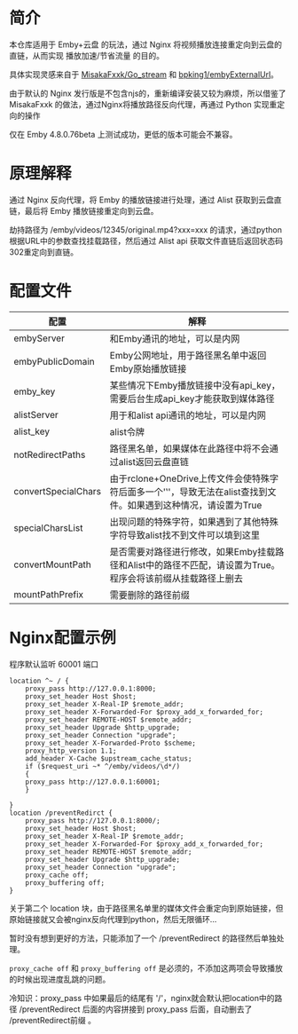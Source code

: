 # 简介

本仓库适用于 Emby+云盘 的玩法，通过 Nginx 将视频播放连接重定向到云盘的直链，从而实现 播放加速/节省流量 的目的。

具体实现灵感来自于 [MisakaFxxk/Go_stream](https://github.com/MisakaFxxk/Go_stream) 和 [bpking1/embyExternalUrl](https://github.com/bpking1/embyExternalUrl)。

由于默认的 Nginx 发行版是不包含njs的，重新编译安装又较为麻烦，所以借鉴了 MisakaFxxk 的做法，通过Nginx将播放路径反向代理，再通过 Python 实现重定向的操作

仅在 Emby 4.8.0.76beta 上测试成功，更低的版本可能会不兼容。

# 原理解释

通过 Nginx 反向代理，将 Emby 的播放链接进行处理，通过 Alist 获取到云盘直链，最后将 Emby 播放链接重定向到云盘。

劫持路径为 /emby/videos/12345/original.mp4?xxx=xxx 的请求，通过python根据URL中的参数查找挂载路径，然后通过 Alist api 获取文件直链后返回状态码302重定向到直链。

# 配置文件

| 配置                    |       解释                                                       |
| ------------------- | ------------------------------------------------------------ |
| embyServer          | 和Emby通讯的地址，可以是内网                                 |
| embyPublicDomain    | Emby公网地址，用于路径黑名单中返回Emby原始播放链接           |
| emby_key            | 某些情况下Emby播放链接中没有api_key，需要后台生成api_key才能获取到媒体路径 |
| alistServer         | 用于和alist api通讯的地址，可以是内网                        |
| alist_key           | alist令牌                                                    |
| notRedirectPaths    | 路径黑名单，如果媒体在此路径中将不会通过alist返回云盘直链    |
| convertSpecialChars | 由于rclone+OneDrive上传文件会使特殊字符后面多一个'‛'，导致无法在alist查找到文件。如果遇到这种情况，请设置为True |
| specialCharsList    | 出现问题的特殊字符，如果遇到了其他特殊字符导致alist找不到文件可以填到这里 |
| convertMountPath    | 是否需要对路径进行修改，如果Emby挂载路径和Alist中的路径不匹配，请设置为True。程序会将该前缀从挂载路径上删去 |
| mountPathPrefix     | 需要删除的路径前缀                                           |

# Nginx配置示例

程序默认监听 60001 端口

```
location ^~ / {
    proxy_pass http://127.0.0.1:8000; 
    proxy_set_header Host $host; 
    proxy_set_header X-Real-IP $remote_addr; 
    proxy_set_header X-Forwarded-For $proxy_add_x_forwarded_for; 
    proxy_set_header REMOTE-HOST $remote_addr; 
    proxy_set_header Upgrade $http_upgrade; 
    proxy_set_header Connection "upgrade"; 
    proxy_set_header X-Forwarded-Proto $scheme; 
    proxy_http_version 1.1; 
    add_header X-Cache $upstream_cache_status;
    if ($request_uri ~* ^/emby/videos/\d*/)
    {
    proxy_pass http://127.0.0.1:60001;
    }
    
}
location /preventRedirct {
    proxy_pass http://127.0.0.1:8000/;
    proxy_set_header Host $host; 
    proxy_set_header X-Real-IP $remote_addr; 
    proxy_set_header X-Forwarded-For $proxy_add_x_forwarded_for; 
    proxy_set_header REMOTE-HOST $remote_addr; 
    proxy_set_header Upgrade $http_upgrade; 
    proxy_set_header Connection "upgrade"; 
    proxy_cache off;
    proxy_buffering off;
}
```

关于第二个 location 块，由于路径黑名单里的媒体文件会重定向到原始链接，但原始链接就又会被nginx反向代理到python，然后无限循环...

暂时没有想到更好的方法，只能添加了一个 /preventRedirect 的路径然后单独处理。

`proxy_cache off` 和 `proxy_buffering off` 是必须的，不添加这两项会导致播放的时候出现进度乱跳的问题。

冷知识：proxy_pass 中如果最后的结尾有 '/'，nginx就会默认把location中的路径 /preventRedirect 后面的内容拼接到 proxy_pass 后面，自动删去了 /preventRedirect前缀 。